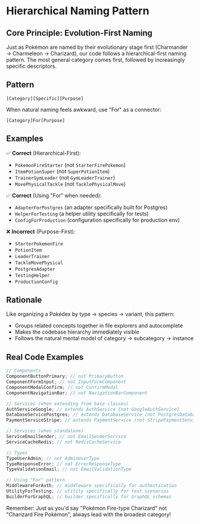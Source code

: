 # Hierarchical Naming Pattern

## Core Principle: Evolution-First Naming

Just as Pokémon are named by their evolutionary stage first (Charmander →
Charmeleon → Charizard), our code follows a hierarchical-first naming pattern.
The most general category comes first, followed by increasingly specific
descriptors.

## Pattern

```
[Category][Specific][Purpose]
```

When natural naming feels awkward, use "For" as a connector:

```
[Category]For[Purpose]
```

## Examples

✅ **Correct** (Hierarchical-First):

- `PokemonFireStarter` (not `StarterFirePokemon`)
- `ItemPotionSuper` (not `SuperPotionItem`)
- `TrainerGymLeader` (not `GymLeaderTrainer`)
- `MovePhysicalTackle` (not `TacklePhysicalMove`)

✅ **Correct** (Using "For" when needed):

- `AdapterForPostgres` (an adapter specifically built for Postgres)
- `HelperForTesting` (a helper utility specifically for tests)
- `ConfigForProduction` (configuration specifically for production env)

❌ **Incorrect** (Purpose-First):

- `StarterPokemonFire`
- `PotionItem`
- `LeaderTrainer`
- `TackleMovePhysical`
- `PostgresAdapter`
- `TestingHelper`
- `ProductionConfig`

## Rationale

Like organizing a Pokédex by type → species → variant, this pattern:

- Groups related concepts together in file explorers and autocomplete
- Makes the codebase hierarchy immediately visible
- Follows the natural mental model of category → subcategory → instance

## Real Code Examples

```typescript
// Components
ComponentButtonPrimary; // not PrimaryButton
ComponentFormInput; // not InputFormComponent
ComponentModalConfirm; // not ConfirmModal
ComponentNavigationBar; // not NavigationBarComponent

// Services (when extending from base classes)
AuthServiceGoogle; // extends AuthService (not GoogleAuthService)
DatabaseServicePostgres; // extends DatabaseService (not PostgresDatabaseService)
PaymentServiceStripe; // extends PaymentService (not StripePaymentService)

// Services (when standalone)
ServiceEmailSender; // not EmailSenderService
ServiceCacheRedis; // not RedisCacheService

// Types
TypeUserAdmin; // not AdminUserType
TypeResponseError; // not ErrorResponseType
TypeValidationEmail; // not EmailValidationType

// Using "For" pattern
MiddlewareForAuth; // middleware specifically for authentication
UtilityForTesting; // utility specifically for test scenarios
BuilderForGraphQL; // builder specifically for GraphQL schemas
```

Remember: Just as you'd say "Pokémon Fire-type Charizard" not "Charizard Fire
Pokémon", always lead with the broadest category!
